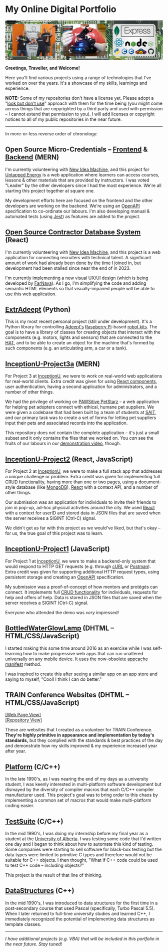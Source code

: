 # My Online Digital Portfolio
<!-- If this title is changed then change the title(s) on the website's Portfolio page to match. -->

<img src=".README/banner.jpg" alt="Banner">

**Greetings, Traveller, and Welcome!**

Here you'll find various projects using a range of technologies that I've worked on over the years.  It's a showcase of my skills, learnings and experience.

**NOTE:**  Some of my repositories don't have a license yet.  Please adopt a "[look but don't use](https://choosealicense.com/no-permission/)" approach with them for the time being (you might come across things that are copyrighted by a third party and used with permission &ndash; I cannot extend that permission to you).  I will add licenses or copyright notices to all of my public repositories in the near future.

---

In more-or-less reverse order of chronology:

## Open Source Micro-Credentials &ndash; [Frontend](https://github.com/new-idea-machine/micro-credentials-platform-front) & [Backend](https://github.com/new-idea-machine/micro-credentials-platform-back) (MERN)

I'm currently volunteering with [New Idea Machine](https://newideamachine.com/), and this project for [Untapped Energy](https://www.untappedenergy.ca/) is a web application where learners can access courses, lessons & other materials that are provided by instructors.  I was voted "Leader" by the other developers since I had the most experience.  We're all starting this project together at square one.

My development efforts here are focused on the frontend and the other developers are working on the backend.  We're using an [OpenAPI](https://www.openapis.org/) specification to co-ordinate our labours.  I'm also developing manual & automated tests (using [Jest](https://jestjs.io/)) as features are added to the project.

## [Open Source Contractor Database System](https://github.com/new-idea-machine/os-contractor-database-system/) (React)

I'm currently volunteering with [New Idea Machine](https://newideamachine.com/), and this project is a web application for connecting recruiters with technical talent.  A significant amount of work had already been done by the time I joined in, but development had been stalled since near the end of in 2023.

I'm currently implementing a new visual UX/UI design (which is being developed by [FarNaya](https://github.com/FarNaya)).  As I go, I'm simplifying the code and adding semantic HTML elements so that visually-impaired people will be able to use this web application.

## [ExtrAdeept](https://github.com/kwoodman1970/ExtrAdeept/) (Python)

This is my most recent personal project (still under development).  It's a Python library for controlling [Adeept's](https://www.adeept.com/) [Raspberry Pi](https://www.raspberrypi.org/)-based [robot kits](http://www.adeept.com/c/robotics_0416/).  The goal is to have a library of classes for creating objects that interact with the components (e.g. motors, lights and sensors) that are connected to the [HAT](https://www.adeept.com/search/?&Keyword=hat&Price=20-40), and to be able to create an object for the machine that's formed by such components (e.g. an articulating arm, a car or a tank).

## [InceptionU-Project3a](https://github.com/kwoodman1970/InceptionU-Project3a) (MERN)

For Project 3 at [InceptionU](https://www.inceptionu.com/), we were to work on real-world web applications for real-world clients.  Extra credit was given for using [React components](https://react.dev/learn), user authentication, having a second application for administrators, and a number of other things.

We had the privilege of working on [PAWSitive PetStarz](https://www.petstarz.ca/) &ndash; a web application for helping pet adopters connect with ethical, humane pet suppliers.  We were given a codebase that had been built by a team of students at [SAIT](https://www.sait.ca/), and our primary task was to create a set of forms for letting pet suppliers input their pets and associated records into the application.

This repository does *not* contain the complete application &ndash; it's just a small subset and it only contains the files that we worked on.  You *can* see the fruits of our labours in our [demonstration video](https://www.youtube.com/watch?v=3aLnxrPMmDY), though.

## [InceptionU-Project2](https://github.com/kwoodman1970/InceptionU-Project2) (React, JavaScript)

For Project 2 at [InceptionU](https://www.inceptionu.com/), we were to make a full stack app that addresses a unique challenge or problem.  Extra credit was given for implementing full [CRUD functionality](https://en.wikipedia.org/wiki/Create,_read,_update_and_delete), having more than one or two pages, using a document-style database (like [MongoDB](https://www.mongodb.com/)), [React](https://react.dev/) with a context API, and a number of other things.

Our submission was an application for individuals to invite their friends to join in pop-up, ad-hoc physical activities around the city.  We used [React](https://react.dev/) with a context for userID and stored data in JSON files that are saved when the server receives a SIGINT (Ctrl-C) signal.

We didn't get as far with this project as we would've liked, but that's okay &ndash; for us, the true goal of this project was to learn.

## [InceptionU-Project1](https://github.com/kwoodman1970/InceptionU-Project1) (JavaScript)

For Project 1 at [InceptionU](https://www.inceptionu.com/), we were to make a backend-only system that would respond to HTTP GET requests (e.g. through [cURL](https://curl.se/) or [Postman](https://www.postman.com/)).  Extra credit was given for supporting additional HTTP request types, using persistent storage and creating an [OpenAPI](https://www.openapis.org/) specification.

My submission was a proof-of-concept of how mentors and protégés can connect.  It implements full [CRUD functionality](https://en.wikipedia.org/wiki/Create,_read,_update_and_delete) for individuals, requests for help and offers of help.  Data is stored in JSON files that are saved when the server receives a SIGINT (Ctrl-C) signal.

Everyone who attended the demo was *very* impressed!

## [BottledWaterGlowLamp](https://github.com/kwoodman1970/BottledWaterGlowLamp) (DHTML &ndash; HTML/CSS/JavaScript)

I started making this some time around 2016 as an exercise while I was self-learning how to make progressive web apps that can run unaltered universally on any mobile device. It uses the now-obsolete [appcache manifest](https://en.wikipedia.org/wiki/Cache_manifest_in_HTML5) method.

I was inspired to create this after seeing a similar app on an app store and saying to myself, "Cool!  I think I can do better."

## TRAIN Conference Websites (DHTML &ndash; HTML/CSS/JavaScript)

[\[Web Page View\]](https://kwoodman1970.github.io/TRAINConference/)<br />
[\[Repository View\]](https://github.com/kwoodman1970/TRAINConference/)

These are websites that I created as a volunteer for TRAIN Conference.  **They're highly primitive in appearance and implementation by today's standards,** but they complied with the standards & best practices of the day and demonstrate how my skills improved &amp; my experience increased year after year.

## [Platform](https://github.com/kwoodman1970/Platform) (C/C++)

In the late 1990's, as I was nearing the end of my days as a university student, I was keenly interested in multi-platform software development but dismayed by the diversity of compiler macros that each C/C++ compiler manufacturer used.  This project's goal was to bring order to this chaos by implementing a common set of macros that would make multi-platform coding easier.

## [TestSuite](https://github.com/kwoodman1970/TestSuite) (C/C++)

In the mid 1990's, I was doing my internship before my final year as a student at the [University of Alberta](https://www.ualberta.ca).  I was testing some code that I'd written one day and I began to think about how to automate this kind of testing.  Some companies were starting to sell software for black-box testing but the data types were limited to primitive C types and therefore would not be suitable for C++ objects.  I then thought, "What if C++ code could be used to test C++ code &ndash; including objects?"

This project is the result of that line of thinking.

## [DataStructures](https://github.com/kwoodman1970/DataStructures) (C++)

In the mid 1990's, I was introduced to data structures for the first time in a post-secondary course that used Pascal (specifically, Turbo Pascal 5.5).  When I later returned to full-time university studies and learned C++, I immediately recognized the potential of implementing data structures as template classes.

---

*I have additional projects (e.g. VBA) that will be included in this portfolio in the near future.  Stay tuned!*
